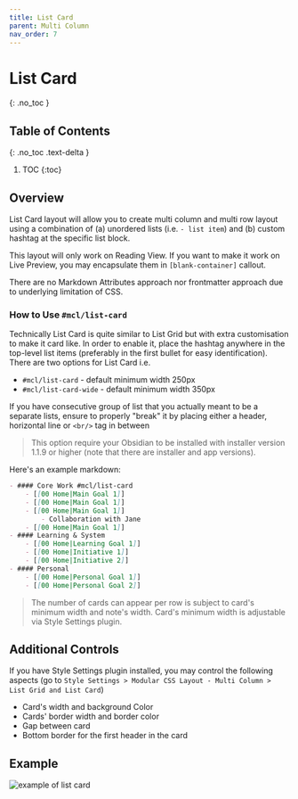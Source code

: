 ```yaml
---
title: List Card
parent: Multi Column
nav_order: 7
---
```


# List Card
{: .no_toc }

## Table of Contents
{: .no_toc .text-delta }

1. TOC
{:toc}

## Overview
List Card layout will allow you to create multi column and multi row layout using a combination of (a) unordered lists (i.e.  `- list item`) and (b) custom hashtag at the specific list block.

This layout will only work on Reading View. If you want to make it work on Live Preview, you may encapsulate them in `[blank-container]` callout.

There are no Markdown Attributes approach nor frontmatter approach due to underlying limitation of CSS.

### How to Use `#mcl/list-card`

Technically List Card is quite similar to List Grid but with extra customisation to make it card like. In order to enable it, place the hashtag anywhere in the top-level list items (preferably in the first bullet for easy identification). There are two options for List Card i.e.
- `#mcl/list-card` - default minimum width 250px
- `#mcl/list-card-wide` - default minimum width 350px

If you have consecutive group of list that you actually meant to be a separate lists, ensure to properly "break" it by placing either a header, horizontal line or `<br/>` tag in between

> This option require your Obsidian to be installed with installer version 1.1.9 or higher (note that there are installer and app versions).

Here's an example markdown:
```md
- #### Core Work #mcl/list-card
    - [[00 Home|Main Goal 1]]
    - [[00 Home|Main Goal 1]]
    - [[00 Home|Main Goal 1]]
        - Collaboration with Jane
    - [[00 Home|Main Goal 1]]
- #### Learning & System
    - [[00 Home|Learning Goal 1]]
    - [[00 Home|Initiative 1]]
    - [[00 Home|Initiative 2]]
- #### Personal
    - [[00 Home|Personal Goal 1]]
    - [[00 Home|Personal Goal 2]]
```

> The number of cards can appear per row is subject to card's minimum width and note's width. Card's minimum width is adjustable via Style Settings plugin.

## Additional Controls
If you have Style Settings plugin installed, you may control the following aspects (go to `Style Settings > Modular CSS Layout - Multi Column > List Grid and List Card`)
- Card's width and background Color
- Cards' border width and border color
- Gap between card
- Bottom border for the first header in the card

## Example
![example of list card](https://raw.githubusercontent.com/efemkay/obsidian-modular-css-layout/main/docs/assets/mc-list-card.png)
